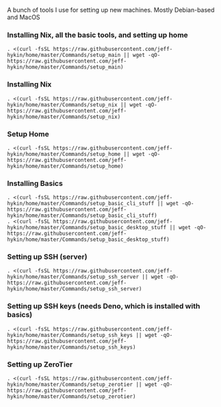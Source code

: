 A bunch of tools I use for setting up new machines. Mostly Debian-based and MacOS


### Installing Nix, all the basic tools, and setting up home
```shell
. <(curl -fsSL https://raw.githubusercontent.com/jeff-hykin/home/master/Commands/setup_main || wget -qO- https://raw.githubusercontent.com/jeff-hykin/home/master/Commands/setup_main)
```

### Installing Nix
```shell
. <(curl -fsSL https://raw.githubusercontent.com/jeff-hykin/home/master/Commands/setup_nix || wget -qO- https://raw.githubusercontent.com/jeff-hykin/home/master/Commands/setup_nix)
```

### Setup Home
```shell
. <(curl -fsSL https://raw.githubusercontent.com/jeff-hykin/home/master/Commands/setup_home || wget -qO- https://raw.githubusercontent.com/jeff-hykin/home/master/Commands/setup_home)
```

### Installing Basics
```shell
. <(curl -fsSL https://raw.githubusercontent.com/jeff-hykin/home/master/Commands/setup_basic_cli_stuff || wget -qO- https://raw.githubusercontent.com/jeff-hykin/home/master/Commands/setup_basic_cli_stuff)
. <(curl -fsSL https://raw.githubusercontent.com/jeff-hykin/home/master/Commands/setup_basic_desktop_stuff || wget -qO- https://raw.githubusercontent.com/jeff-hykin/home/master/Commands/setup_basic_desktop_stuff)
```

### Setting up SSH (server)
```shell
. <(curl -fsSL https://raw.githubusercontent.com/jeff-hykin/home/master/Commands/setup_ssh_server || wget -qO- https://raw.githubusercontent.com/jeff-hykin/home/master/Commands/setup_ssh_server)
```

### Setting up SSH keys (needs Deno, which is installed with basics)
```shell
. <(curl -fsSL https://raw.githubusercontent.com/jeff-hykin/home/master/Commands/setup_ssh_keys || wget -qO- https://raw.githubusercontent.com/jeff-hykin/home/master/Commands/setup_ssh_keys)
```

### Setting up ZeroTier
```shell
. <(curl -fsSL https://raw.githubusercontent.com/jeff-hykin/home/master/Commands/setup_zerotier || wget -qO- https://raw.githubusercontent.com/jeff-hykin/home/master/Commands/setup_zerotier)
```
